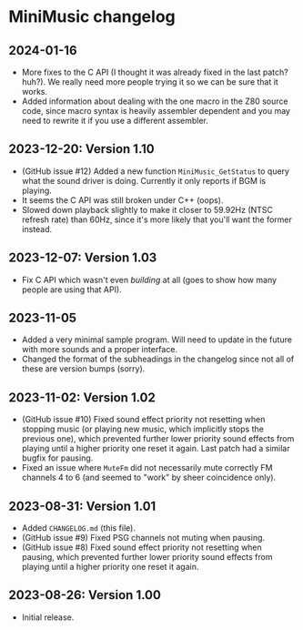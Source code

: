 # MiniMusic changelog

## 2024-01-16

- More fixes to the C API (I thought it was already fixed in the last patch? huh?). We really need more people trying it so we can be sure that it works.
- Added information about dealing with the one macro in the Z80 source code, since macro syntax is heavily assembler dependent and you may need to rewrite it if you use a different assembler.

## 2023-12-20: Version 1.10

- (GitHub issue #12) Added a new function `MiniMusic_GetStatus` to query what the sound driver is doing. Currently it only reports if BGM is playing.
- It seems the C API was still broken under C++ (oops).
- Slowed down playback slightly to make it closer to 59.92Hz (NTSC refresh rate) than 60Hz, since it's more likely that you'll want the former instead.

## 2023-12-07: Version 1.03

- Fix C API which wasn't even *building* at all (goes to show how many people are using that API).

## 2023-11-05

- Added a very minimal sample program. Will need to update in the future with more sounds and a proper interface.
- Changed the format of the subheadings in the changelog since not all of these are version bumps (sorry).

## 2023-11-02: Version 1.02

- (GitHub issue #10) Fixed sound effect priority not resetting when stopping music (or playing new music, which implicitly stops the previous one), which prevented further lower priority sound effects from playing until a higher priority one reset it again. Last patch had a similar bugfix for pausing.
- Fixed an issue where `MuteFm` did not necessarily mute correctly FM channels 4 to 6 (and seemed to "work" by sheer coincidence only).

## 2023-08-31: Version 1.01

- Added `CHANGELOG.md` (this file).
- (GitHub issue #9) Fixed PSG channels not muting when pausing.
- (GitHub issue #8) Fixed sound effect priority not resetting when pausing, which prevented further lower priority sound effects from playing until a higher priority one reset it again.

## 2023-08-26: Version 1.00

- Initial release.
